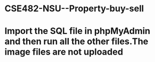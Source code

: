 # CSE482-NSU--Property-buy-sell
# Import the SQL file in phpMyAdmin and then run all the other files.The image files are not uploaded

